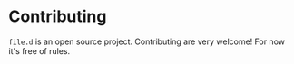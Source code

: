 # Contributing
`file.d` is an open source project. Contributing are very welcome! For now it's free of rules. 
